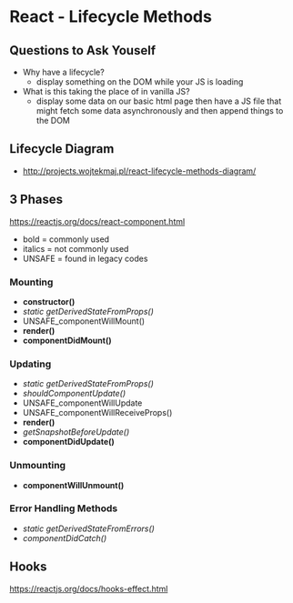# React - Lifecycle Methods

## Questions to Ask Youself
- Why have a lifecycle?
  - display something on the DOM while your JS is loading
- What is this taking the place of in vanilla JS?
  - display some data on our basic html page then have a JS file that might fetch some data asynchronously and then append things to the DOM

## Lifecycle Diagram
- http://projects.wojtekmaj.pl/react-lifecycle-methods-diagram/

## 3 Phases
https://reactjs.org/docs/react-component.html
  - bold = commonly used
  - italics = not commonly used
  - UNSAFE = found in legacy codes
### Mounting
- __constructor()__
- *static getDerivedStateFromProps()*
- UNSAFE_componentWillMount()
- __render()__
- __componentDidMount()__

### Updating
- *static getDerivedStateFromProps()*
- *shouldComponentUpdate()*
- UNSAFE_componentWillUpdate
- UNSAFE_componentWillReceiveProps()
- __render()__
- *getSnapshotBeforeUpdate()*
- __componentDidUpdate()__

### Unmounting
- __componentWillUnmount()__

### Error Handling Methods
- *static getDerivedStateFromErrors()*
- *componentDidCatch()*

## Hooks
https://reactjs.org/docs/hooks-effect.html
